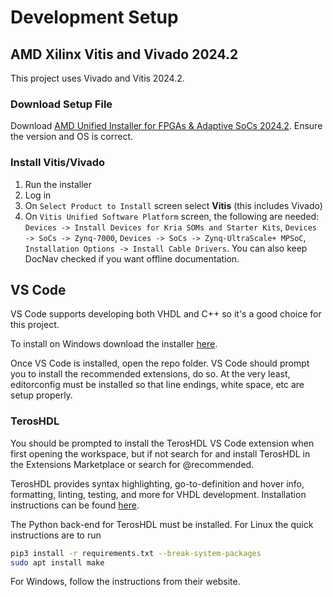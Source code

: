 # Development Setup

## AMD Xilinx Vitis and Vivado 2024.2

This project uses Vivado and Vitis 2024.2.

### Download Setup File

Download [AMD Unified Installer for FPGAs & Adaptive SoCs 2024.2](https://www.xilinx.com/support/download/index.html/content/xilinx/en/downloadNav/vitis.html). Ensure the version and OS is correct.

### Install Vitis/Vivado

1. Run the installer
2. Log in
3. On `Select Product to Install` screen select **Vitis** (this includes Vivado)
4. On `Vitis Unified Software Platform` screen, the following are needed: `Devices -> Install Devices for Kria SOMs and Starter Kits`, `Devices -> SoCs -> Zynq-7000`, `Devices -> SoCs -> Zynq-UltraScale+ MPSoC`, `Installation Options -> Install Cable Drivers`. You can also keep DocNav checked if you want offline documentation.

## VS Code

VS Code supports developing both VHDL and C++ so it's a good choice for this project.

To install on Windows download the installer [here](https://code.visualstudio.com/download).

Once VS Code is installed, open the repo folder.
VS Code should prompt you to install the recommended extensions, do so.
At the very least, editorconfig must be installed so that line endings, white space, etc
are setup properly.

### TerosHDL

You should be prompted to install the TerosHDL VS Code extension when first opening the workspace,
but if not search for and install TerosHDL in the Extensions Marketplace or search for @recommended.

TerosHDL provides syntax highlighting, go-to-definition and hover info, formatting, linting, testing, and more for VHDL development.
Installation instructions can be found [here](https://terostechnology.github.io/terosHDLdoc/docs/getting_started/installation).

The Python back-end for TerosHDL must be installed. For Linux the quick instructions are to run

```sh
pip3 install -r requirements.txt --break-system-packages
sudo apt install make
```

For Windows, follow the instructions from their website.
